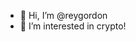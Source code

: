 - 👋 Hi, I’m @reygordon
- 👀 I’m interested in crypto! 

<!---
reygordon/reygordon is a ✨ special ✨ repository because its `README.md` (this file) appears on your GitHub profile.
You can click the Preview link to take a look at your changes.
--->
